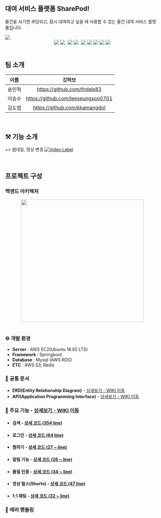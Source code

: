 ## 대여 서비스 플랫폼 SharePod!
 물건을 사기엔 부담되고, 잠시 대여하고 싶을 때 사용할 수 있는 물건 대여 서비스 플랫폼입니다.
 
 <img src="https://user-images.githubusercontent.com/59475849/160775149-0be495f9-68a2-4d89-973c-e6cb1a50e5eb.png">
 
 <div align="center">
  <img src="https://img.shields.io/badge/MySQL-4479A1?style=flat&logo=MySQL&logoColor=white"/>
  <img src="https://img.shields.io/badge/Spring Boot-6DB33F?style=flat-square&logo=Spring Boot&logoColor=white"/>&nbsp;
    <img src="https://img.shields.io/badge/Notion-000000?style=flat&logo=Notion&logoColor=white"/>
    <img src="https://img.shields.io/badge/Github-181717?style=flat&logo=Github&logoColor=white"/>&nbsp;
  <img src="https://img.shields.io/badge/Slack-4A154B?style=flat&logo=slack&logoColor=white"/>
 <img src="https://img.shields.io/badge/Amazon AWS-232F3E?style=flat&logo=Amazon AWS&logoColor=#232F3E"/>
 <img src="https://img.shields.io/badge/Amazon S3-white?style=flat&logo=Amazon S3&logoColor=#white"/>
 <img src="https://img.shields.io/badge/Redis-white?style=flat&logo=Redis&logoColor=#DC382D"/>
 <img src="https://img.shields.io/badge/Socket.io-black?style=flat&logo=Socket.io&logoColor=#DC382D"/>
</div>

<br>


## 팀 소개
 <div align="center">
 
|이름|깃허브|
|:--------:|:--------:|
|송민혁|https://github.com/thdals83|
|이승수|https://github.com/leeseungsoo0701|
|김도엽|https://github.com/kkamangdol|
 
</div>

<br>

## ⚒️ 기능 소개
=> 썸네일, 영상 변경
[![Video Label](.jpg)](https://youtu.be/)

<br>


## 프로젝트 구성
### 백엔드 아키텍처
 <div align="center">
 <img src="https://user-images.githubusercontent.com/59475849/160796220-c55b19f4-7f08-4095-8686-1a5ea2725eb8.png" height="400">
</div>

<br>

### ⚙️ 개발 환경
- **Server** : AWS EC2(Ubuntu 18.82 LTS)  
- **Framework** : Springboot
- **Database** : Mysql (AWS RDS)  
- **ETC** : AWS S3, Redis

### 📝 공통 문서
- **ERD(Entity Relationship Diagram)** - <a href="https://github.com/HangHae99ProjectTeam10/SharePod-Server/wiki/ERD" >상세보기 - WIKI 이동</a>  
- **API(Application Programming Interface)** - <a href="https://github.com/HangHae99ProjectTeam10/SharePod-Server/wiki/API" >상세보기 - WIKI 이동</a>


### 📌 주요 기능 - <a href="https://github.com/HangHae99ProjectTeam10/SharePod-Server/wiki/%EC%A3%BC%EC%9A%94-%EA%B8%B0%EB%8A%A5" >상세보기 - WIKI 이동</a>
- #### 검색 - <a href="https://github.com/HangHae99ProjectTeam10/SharePod-Server/blob/main/src/main/java/com/spring/sharepod/v1/service/BoardService.java" >상세 코드 (354 line)</a>

- #### 로그인 - <a href="https://github.com/HangHae99ProjectTeam10/SharePod-Server/blob/main/src/main/java/com/spring/sharepod/v1/service/UserService.java" >상세 코드 (64 line)</a>

- #### 찜하기 - <a href="https://github.com/HangHae99ProjectTeam10/SharePod-Server/blob/main/src/main/java/com/spring/sharepod/v1/service/NoticeService.java" >상세 코드 (27 ~ line)</a>

- #### 알림 기능 - <a href="https://github.com/HangHae99ProjectTeam10/SharePod-Server/blob/main/src/main/java/com/spring/sharepod/v1/service/NoticeService.java" >상세 코드 (26 ~ line)</a>

- #### 품질 인증 - <a href="https://github.com/HangHae99ProjectTeam10/SharePod-Server/blob/main/src/main/java/com/spring/sharepod/v1/service/AuthService.java" >상세 코드 (34 ~ line)</a>

- #### 영상 릴스(Shorts) - <a href="https://github.com/HangHae99ProjectTeam10/SharePod-Server/blob/main/src/main/java/com/spring/sharepod/v1/service/BoardService.java" >상세 코드 (47 line)</a>

- #### 1:1 채팅 - <a href="https://github.com/HangHae99ProjectTeam10/SharePod-Server/blob/main/src/main/java/com/spring/sharepod/v1/controller/ChatController.java" >상세 코드 (32 ~ line)</a>

### 📌 에러 핸들링
